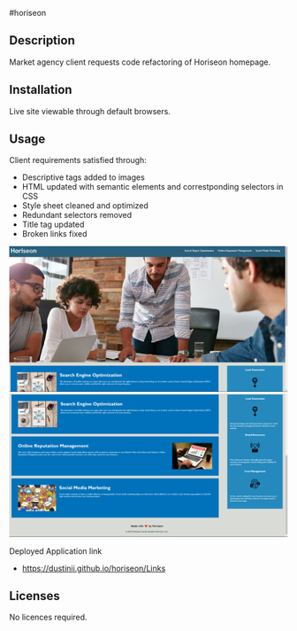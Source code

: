 #horiseon

## Description

Market agency client requests code refactoring of Horiseon homepage.

## Installation

Live site viewable through default browsers.

## Usage

Client requirements satisfied through:
- Descriptive <alt> tags added to images  
- HTML updated with semantic elements and correstponding selectors in CSS 
- Style sheet cleaned and optimized
- Redundant selectors removed 
- Title tag updated
- Broken links fixed


![site screenshot 1](assets/images/ss1.png)
![site screenshot 2](assets/images/ss2.png)

Deployed Application link
- https://dustinii.github.io/horiseon/Links

## Licenses
No licences required.